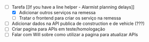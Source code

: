 
- [ ] Tarefa [[If you have a line helper - Alarmist planning delays]]
	- [x] Adicionar outros serviços na remessa
	- [ ] Tratar o frontend para criar os serviço na remessa
- [ ] Adicionar dados na API publica de construction e de vehicle (???)
- [ ] Criar pagina para APIs em teste/homologação
- [ ] Falar com Will sobre como utilizar a pagina para atualizar APIs
